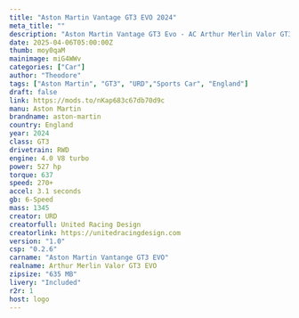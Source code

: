 ```yaml
---
title: "Aston Martin Vantage GT3 EVO 2024"
meta_title: ""
description: "Aston Martin Vantage GT3 Evo - AC Arthur Merlin Valor GT3 EVO 2024 (urd_amr_gt3)  by URD, Ready to race!"
date: 2025-04-06T05:00:00Z
thumb: moy0qaM
mainimage: miG4WWv
categories: ["Car"]
author: "Theodore"
tags: ["Aston Martin", "GT3", "URD","Sports Car", "England"]
draft: false
link: https://mods.to/nKap683c67db70d9c
manu: Aston Martin
brandname: aston-martin
country: England
year: 2024
class: GT3
drivetrain: RWD
engine: 4.0 V8 turbo
power: 527 hp
torque: 637 
speed: 270+ 
accel: 3.1 seconds
gb: 6-Speed
mass: 1345 
creator: URD
creatorfull: United Racing Design
creatorlink: https://unitedracingdesign.com
version: "1.0"
csp: "0.2.6"
carname: "Aston Martin Vantange GT3 EVO"
realname: Arthur Merlin Valor GT3 EVO
zipsize: "635 MB"
livery: "Included"
r2r: 1
host: logo
---
```

